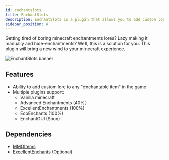 ```yaml
---
id: enchantslots
title: EnchantSlots
description: EnchantSlots is a plugin that allows you to add custom lore to your enchanted items.
sidebar_position: 4
---
```

Getting tired of boring minecraft enchantments lores? Lazy making it manually and hide-enchantments? Well, this is a solution for you. This plugin will bring a new wind to your minecraft experience.

![EnchantSlots banner](https://cdn.discordapp.com/attachments/1068515472796041308/1108429716467241020/enchant-slots-header.png)

## Features

- Ability to add custom lore to any "enchantable item" in the game
- Multiple plugins support:
    - Vanilla minecraft
    - Advanced Enchantments (40%)
    - ExcellentEnchantments (100%)
    - EcoEnchants (100%)
    - EnchantGUI (Soon)

## Dependencies
- [MMOItems](https://www.spigotmc.org/resources/mmoitems-premium.39267/)
- [ExcellentEnchants](https://www.spigotmc.org/resources/excellentenchants-vanilla-like-enchantments.61693/) (Optional)
